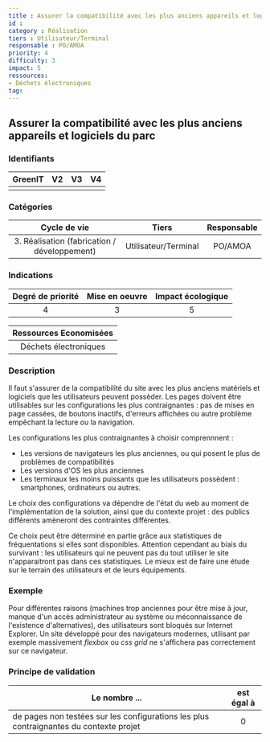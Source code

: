 ```yaml
---
title : Assurer la compatibilité avec les plus anciens appareils et logiciels du parc 
id : 
category : Réalisation
tiers : Utilisateur/Terminal
responsable : PO/AMOA
priority: 4
difficulty: 3
impact: 5
ressources:
- Déchets électroniques
tag:
---
```


## Assurer la compatibilité avec les plus anciens appareils et logiciels du parc

### Identifiants

| GreenIT |  V2  |  V3  |  V4  |
|:-------:|:----:|:----:|:----:|
|         |      |      |      |

### Catégories

| Cycle de vie |  Tiers  |  Responsable  |
|:---------:|:----:|:----:|
| 3. Réalisation (fabrication / développement) | Utilisateur/Terminal | PO/AMOA |

### Indications

| Degré de priorité |      Mise en oeuvre       |  Impact écologique    |
|:-------------------:|:-------------------------:|:---------------------:|
| 4 | 3 | 5 |

|Ressources Economisées                                      |
|:----------------------------------------------------------:|
| Déchets électroniques  |

### Description

Il faut s'assurer de la compatibilité du site avec les plus anciens matériels et logiciels que les utilisateurs peuvent possèder.
Les pages doivent être utilisables sur les configurations les plus contraignantes : pas de mises en page cassées, de boutons inactifs,
d'erreurs affichées ou autre problème empêchant la lecture ou la navigation.

Les configurations les plus contraignantes à choisir comprennnent : 
- Les versions de navigateurs les plus anciennes, ou qui posent le plus de problèmes de compatibilités
- Les versions d'OS les plus anciennes
- Les terminaux les moins puissants que les utilisateurs possèdent : smartphones, ordinateurs ou autres.

Le choix des configurations va dépendre de l'état du web au moment de l'implémentation de la solution, ainsi que du contexte 
projet : des publics différents amèneront des contraintes différentes. 

Ce choix peut être déterminé en partie grâce aux statistiques de fréquentations si elles sont disponibles. Attention cependant au biais du 
survivant : les utilisateurs qui ne peuvent pas du tout utiliser le site n'apparaitront pas dans ces statistiques. Le mieux
est de faire une étude sur le terrain des utilisateurs et de leurs équipements.

### Exemple

Pour différentes raisons (machines trop anciennes pour être mise à jour, manque d'un accès administrateur au système ou 
méconnaissance de l'existence d'alternatives), des utilisateurs sont bloqués sur Internet Explorer.
Un site développé pour des navigateurs modernes, utilisant par exemple massivement _flexbox_ ou _css grid_ ne s'affichera 
pas correctement sur ce navigateur.


### Principe de validation

| Le nombre ...     |     est égal à   |  
|-------------------|:-------------------------:|
| de pages non testées sur les configurations les plus contraignantes du contexte projet    |  0 |
